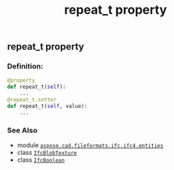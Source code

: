 ﻿---
title: repeat_t property
second_title: Aspose.CAD for Python via .NET API References
description: 
type: docs
weight: 100
url: /python-net/aspose.cad.fileformats.ifc.ifc4.entities/ifcblobtexture/repeat_t/
is_root: false
---

## repeat_t property

### Definition:
```python
@property
def repeat_t(self):
    ...
@repeat_t.setter
def repeat_t(self, value):
    ...
```

### See Also
* module [`aspose.cad.fileformats.ifc.ifc4.entities`](../../)
* class [`IfcBlobTexture`](/cad/python-net/aspose.cad.fileformats.ifc.ifc4.entities/ifcblobtexture)
* class [`IfcBoolean`](/cad/python-net/aspose.cad.fileformats.ifc.ifc4.types/ifcboolean)
